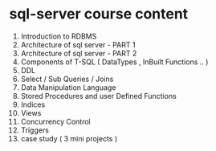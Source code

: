 # sql-server course content 

1. Introduction to RDBMS 
2. Architecture of sql server - PART 1 
3. Architecture of sql server - PART 2
4. Components of T-SQL ( DataTypes , InBuilt Functions .. ) 
5. DDL 
6. Select / Sub Queries / Joins 
7. Data Manipulation Language 
8. Stored Procedures and user Defined Functions
9. Indices 
10. Views 
11. Concurrency Control
12. Triggers 
13. case study ( 3 mini projects ) 
